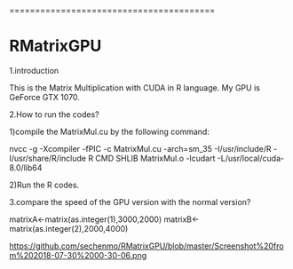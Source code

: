 
========================================
# RMatrixGPU
1.introduction

This is the Matrix Multiplication with CUDA in R language.
My GPU is GeForce GTX 1070.


2.How to run the codes?

1)compile the MatrixMul.cu by the following command:

nvcc -g -Xcompiler -fPIC -c MatrixMul.cu -arch=sm_35 -I/usr/include/R -I/usr/share/R/include
R CMD SHLIB MatrixMul.o -lcudart -L/usr/local/cuda-8.0/lib64

2)Run the R codes.


3.compare the speed of the GPU version with the normal version?


matrixA<-matrix(as.integer(1),3000,2000)
matrixB<-matrix(as.integer(2),2000,4000)

https://github.com/sechenmo/RMatrixGPU/blob/master/Screenshot%20from%202018-07-30%2000-30-06.png
